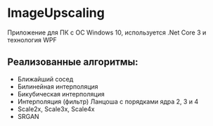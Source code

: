 # ImageUpscaling

Приложение для ПК с ОС Windows 10, используется .Net Core 3 и технология WPF
## Реализованные алгоритмы:
- Ближайший сосед
- Билинейная интерполяция
- Бикубическая интерполяция
- Интерполяция (фильтр) Ланцоша с порядками ядра 2, 3 и 4
- Scale2x, Scale3x, Scale4x
- SRGAN
